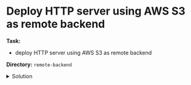 # Deploy HTTP server using AWS S3 as remote backend

**Task:**
- deploy HTTP server using AWS S3 as remote backend

**Directory:** `remote-backend`

<details>
<summary>Solution</summary>

<details>
<summary>Create directory structure</summary>

```text
- prod
  - services
    - http-server
      - variables.tf
      - outputs.tf
      - main.tf
- global
  - s3
    - outputs.tf
    - main.tf
```
</details>

<details>
<summary>Use AWS provider</summary>

- use `eu-central-1` region
</details>

<details>
<summary>Create S3 Bucket for storing state file</summary>

- set `bucket` (name on AWS side) - must be globally unique
- use `prevent_destroy` lifecycle setting
- enable versioning
- use AES256 server-side encryption
</details>

<details>
<summary>Create DynamoDB table for locking</summary>

- set name
- set billing mode
- set hash key
- set attribute
</details>

<details>
<summary>Apply changes</summary>

- apply changes to create infrastructure for remote backend
</details>

<details>
<summary>Add S3 backend configuration to separate file</summary>

- set `bucket` value - bucket name
- set region
- set DynamoDB table name
- encrypt bucket
</details>

<details>
<summary>Add path to state file to <code>terraform</code> block</summary>

- set `key` - state file path
</details>

<details>
<summary>Init terraform to copy state to remote backend</summary>

- use `terraform init -backend-config=backend.hcl` command
- local backend will be copied to S3
</details>

<details>
<summary>Add outputs</summary>

- S3 Bucket arn
- DynamoDB table name
</details>

</details>